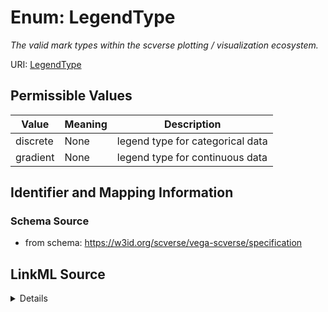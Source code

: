 # Enum: LegendType 




_The valid mark types within the scverse plotting / visualization ecosystem._



URI: [LegendType](LegendType.md)

## Permissible Values

| Value | Meaning | Description |
| --- | --- | --- |
| discrete | None | legend type for categorical data |
| gradient | None | legend type for continuous data |









## Identifier and Mapping Information







### Schema Source


* from schema: https://w3id.org/scverse/vega-scverse/specification






## LinkML Source

<details>
```yaml
name: legendType
description: The valid mark types within the scverse plotting / visualization ecosystem.
from_schema: https://w3id.org/scverse/vega-scverse/specification
rank: 1000
permissible_values:
  discrete:
    text: discrete
    description: legend type for categorical data
  gradient:
    text: gradient
    description: legend type for continuous data

```
</details>
